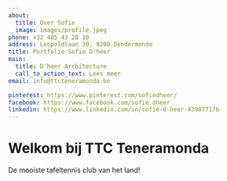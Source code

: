 ```yaml
---
about:
  title: Over Sofie
  image: images/profile.jpeg
phone: +32 485 43 28 10
address: Leopoldlaan 30, 9200 Dendermonde
title: Portfolio Sofie D'heer
main:
  title: D'heer Architecture
  call_to_action_text: Lees meer
email: info@ttcteneramonda.be

pinterest: https://www.pinterest.com/sofiedheer/
facebook: https://www.facebook.com/sofie.dheer
linkedin: https://www.linkedin.com/in/sofie-d-heer-43987717b
---
```


# Welkom bij TTC Teneramonda

De mooiste tafeltennis club van het land!
